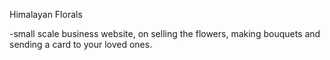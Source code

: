 Himalayan Florals

-small scale business website, on selling the flowers, making bouquets and sending a card to your loved ones.
